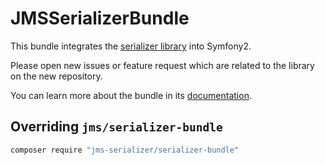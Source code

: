 JMSSerializerBundle
===================

This bundle integrates the [serializer library](https://github.com/jms-serializer/serializer) into Symfony2.

Please open new issues or feature request which are related to the library on the new repository.

You can learn more about the bundle in its [documentation](http://jmsyst.com/bundles/JMSSerializerBundle).

## Overriding `jms/serializer-bundle`
```bash
composer require "jms-serializer/serializer-bundle"
```
